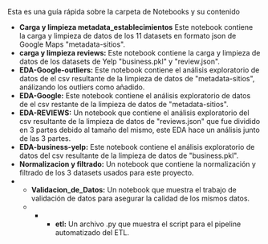 Esta es una guía rápida sobre la carpeta de Notebooks y su contenido

* **Carga y limpieza metadata_establecimientos** Este notebook contiene la carga y limpieza de datos de los 11 datasets en formato json de Google Maps "metadata-sitios".
* **carga y limpieza reviews:** Este notebook contiene la carga y limpieza de datos de los datasets de Yelp "business.pkl" y "review.json". 
* **EDA-Google-outliers:** Este notebook contiene el análisis exploratorio de datos de el csv resultante de la limpieza de datos de "metadata-sitios", análizando los outliers como añadido.
* **EDA-Google:** Este notebook contiene el análisis exploratorio de datos de el csv restante de la limpieza de datos de "metadata-sitios".
* **EDA-REVIEWS:** Un notebook que contiene el análisis exploratorio del csv resultante de la limpieza de datos de "reviews.json" que fue dividido en 3 partes debido al tamaño del mismo, este EDA hace un análisis junto de las 3 partes.
* **EDA-business-yelp:** Este notebook contiene el análisis exploratorio de datos del csv resultante de la limpieza de datos de "business.pkl".
* **Normalizacion y filtrado:** Un notebook que contiene la normalización y filtrado de los 3 datasets usados para este proyecto.
* * **Validacion_de_Datos:** Un notebook que muestra el trabajo de validación de datos para asegurar la calidad de los mismos datos.
  * * * **etl:** Un archivo .py que muestra el script para el pipeline automatizado del ETL.
